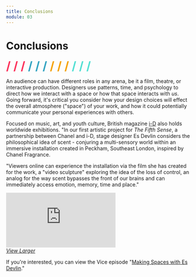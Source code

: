 ```yaml
---
title: Conclusions
module: 03
---
```


# Conclusions
<span style="color: #FC315A; font-size: xx-large; font-weight: bold">/ / / </span>
<span style="color: #33A3C1; font-size: xx-large; font-weight: bold">/ / / </span>
<span style="color: #F5A205; font-size: xx-large; font-weight: bold">/ / / </span>
<span style="color: #53DFD3; font-size: xx-large; font-weight: bold">/ / /</span>

An audience can have different roles in any arena, be it a film, theatre, or interactive production. Designers use patterns, time, and psychology to direct how we interact with a space or how that space interacts with _us_. Going forward, it's critical you consider how your design choices will effect the overall atmosphere ("space") of your work, and how it could potentially communicate your personal experiences with others.

Focused on music, art, and youth culture, British magazine [i-D](https://i-d.vice.com/en_us) also holds worldwide exhibitions. "In our first artistic project for _The Fifth Sense_, a partnership between Chanel and i-D, stage designer Es Devlin considers the philosophical idea of scent - conjuring a multi-sensory world within an immersive installation created in Peckham, Southeast London, inspired by Chanel Fragrance.

"Viewers online can experience the installation via the film she has created for the work, a "video sculpture" exploring the idea of the loss of control, an analog for the way scent bypasses the front of our brains and can immediately access emotion, memory, time and place."
<div class="embed-responsive embed-responsive-16by9"><iframe class="embed-responsive-item" src="https://player.vimeo.com/video/236987830?color=FC315A&title=0&byline=0&portrait=0" frameborder="0" allowfullscreen></iframe></div>
<p style="margin: 0"><a href="https://player.vimeo.com/video/236987830?color=FC315A&title=0&byline=0&portrait=0" target="_blank"><i>View Larger</i></a></p>

 If you're interested, you can view the Vice episode "<a href="https://player.vimeo.com/video/237108860?color=FC315A&title=0&byline=0&portrait=0" target="_blank">Making Spaces with Es Devlin</a>."
